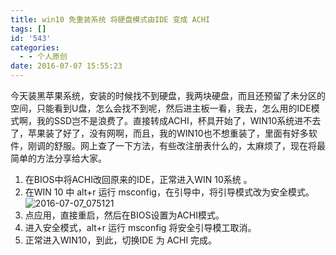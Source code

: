 ```yaml
---
title: win10 免重装系统 将硬盘模式由IDE 变成 ACHI
tags: []
id: '543'
categories:
  - - 个人原创
date: 2016-07-07 15:55:23
---
```


今天装黑苹果系统，安装的时候找不到硬盘，我两块硬盘，而且还预留了未分区的空间，只能看到U盘，怎么会找不到呢，然后进主板一看，我去，怎么用的IDE模式啊，我的SSD岂不是浪费了。直接转成ACHI，杯具开始了，WIN10系统进不去了，苹果装了好了，没有网啊，而且，我的WIN10也不想重装了，里面有好多软件，刚调的舒服。网上查了一下方法，有些改注册表什么的，太麻烦了，现在将最简单的方法分享给大家。

1.  在BIOS中将ACHI改回原来的IDE，正常进入WIN 10系统 。
2.  在WIN 10 中 alt+r 运行 msconfig，在引导中，将引导模式改为安全模式。![2016-07-07_075121](http://gcsee.com/wp-content/uploads/2016/07/2016-07-07_075121-375x250.png)
3.  点应用，直接重启，然后在BIOS设置为ACHI模式。
4.  进入安全模式，alt+r 运行 msconfig 将安全引导模工取消。
5.  正常进入WIN10，到此，切换IDE 为 ACHI 完成。
